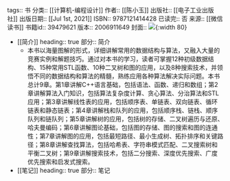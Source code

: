 tags:: 书
分类:: [[计算机-编程设计]]
作者:: [[陈小玉]]
出版社:: [[电子工业出版社]]
出版日期:: [[Jul 1st, 2021]]
ISBN:: 9787121414428
已读完:: 否
来源:: [[微信读书]]
书籍id:: 39479621
版本:: 2006911649
封面:: ![](https://weread-1258476243.file.myqcloud.com/weread/cover/89/YueWen_39479621/s_YueWen_39479621.jpg){:width 80}

- [[简介]]
  heading:: true
  部分:: 简介
	- 本书以海量图解的形式，详细讲解常用的数据结构与算法，又融入大量的竞赛实例和解题技巧。通过对本书的学习，读者可掌握12种初级数据结构、15种常用STL函数、10种二叉树和图的应用，以及8种搜索技术，并领悟不同的数据结构和算法的精髓，熟练应用各种算法解决实际问题。本书总计9章。第1章讲解C++语言基础，包括语法、函数、递归和数组；第2章讲解算法入门知识，包括算法复杂度计算、贪心算法、分治算法和STL应用；第3章讲解线性表的应用，包括顺序表、单链表、双向链表、循环链表和静态链表；第4章讲解栈和队列的应用，包括顺序栈、链栈、顺序队列和链队列；第5章讲解树的应用，包括树的存储、二叉树遍历与还原、哈夫曼编码；第6章讲解图论基础，包括图的存储、图的搜索和图的连通性；第7章讲解图的应用，包括最短路径、最小生成树、拓扑排序和关键路径；第8章讲解查找算法，包括哈希表、字符串模式匹配、二叉搜索树和平衡二叉树；第9章讲解搜索技术，包括二分搜索、深度优先搜索、广度优先搜索和启发式搜索。
- [[笔记]]
  heading:: true
  部分:: 笔记